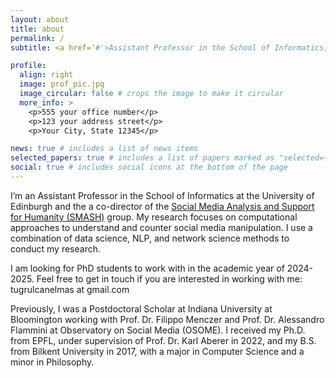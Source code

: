 ```yaml
---
layout: about
title: about
permalink: /
subtitle: <a href='#'>Assistant Professor in the School of Informatics, University of Edinburgh</a>. Scotland, United Kingdom

profile:
  align: right
  image: prof_pic.jpg
  image_circular: false # crops the image to make it circular
  more_info: >
    <p>555 your office number</p>
    <p>123 your address street</p>
    <p>Your City, State 12345</p>

news: true # includes a list of news items
selected_papers: true # includes a list of papers marked as "selected={true}"
social: true # includes social icons at the bottom of the page
---
```


I’m an Assistant Professor in the School of Informatics at the University of Edinburgh and the a co-director of the [Social Media Analysis and Support for Humanity (SMASH)](https://smash.inf.ed.ac.uk) group. 
My research focuses on computational approaches to understand and counter social media manipulation. I use a combination of data science, NLP, and network science methods to conduct my research.

I am looking for PhD students to work with in the academic year of 2024-2025. Feel free to get in touch if you are interested in working with me: tugrulcanelmas at gmail.com

Previously, I was a Postdoctoral Scholar at Indiana University at Bloomington working with Prof. Dr. Filippo Menczer and Prof. Dr. Alessandro Flammini at Observatory on Social Media (OSOME). 
I received my Ph.D. from EPFL, under supervision of Prof. Dr. Karl Aberer in 2022, and my B.S. from Bilkent University in 2017, with a major in Computer Science and a minor in Philosophy.